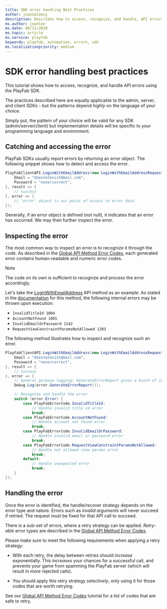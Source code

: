 ```yaml
---
title: SDK error handling Best Practices
author: joannaleecy
description: Describes how to access, recognize, and handle, API errors using the PlayFab SDK.
ms.author: joanlee
ms.date: 06/11/2018
ms.topic: article
ms.service: playfab
keywords: playfab, automation, errors, sdk
ms.localizationpriority: medium
---
```


# SDK error handling best practices

This tutorial shows how to access, recognize, and handle API errors using the PlayFab SDK.

 The practices described here are equally applicable to the admin, server, and client SDKs - but the patterns depend *highly* on the language of your choice.

Simply put, the pattern of your choice will be valid for any SDK (admin/server/client) but implementation details will be specific to *your* programming language and environment.

## Catching and accessing the error

PlayFab SDKs usually report errors by returning an error object. The following snippet shows how to detect and access the error.

```csharp
PlayFabClientAPI.LoginWithEmailAddress(new LoginWithEmailAddressRequest() {
    Email = "doesnotexist@mail.com",
    Password = "nevercorrect",
}, result => {
    // success
}, error => {
    // 'error' object is our point of access to error data
});
```

Generally, if an error object is defined (not null), it indicates that an error has occurred. We may then further inspect the error.

## Inspecting the error

The most common way to inspect an error is to recognize it through the code. As described in the [Global API Method Error Codes](../../../api-references/global-api-method-error-codes.md), each generated error contains human-readable and numeric error codes.

> [!NOTE]
> The code *on its own* is sufficient to recognize and process the error accordingly.

Let's take the [LoginWithEmailAddress](xref:titleid.playfabapi.com.client.authentication.loginwithemailaddress) API method as an example. As stated in the [documentation](xref:titleid.playfabapi.com.client.authentication.loginwithemailaddress) for this method, the following internal errors may be thrown upon execution:

- `InvalidTitleId 1004`
- `AccountNotFound 1001`
- `InvalidEmailOrPassword 1142`
- `RequestViewConstraintParamsNotAllowed 1303`

The following method illustrates how to inspect and recognize such an error.

```csharp
PlayFabClientAPI.LoginWithEmailAddress(new LoginWithEmailAddressRequest() {
    Email = "doesnotexist@mail.com",
    Password = "nevercorrect",
}, result => {
    // success
}, error => {
    // General purpose logging: GenerateErrorReport gives a bunch of information about the error
    Debug.Log(error.GenerateErrorReport());

    // Recognize and handle the error
    switch (error.Error) {
        case PlayFabErrorCode.InvalidTitleId:
            // Handle invalid title id error
            break;
        case PlayFabErrorCode.AccountNotFound:
            // Handle account not found error
            break;
        case PlayFabErrorCode.InvalidEmailOrPassword:
            // Handle invalid email or password error
            break;
        case PlayFabErrorCode.RequestViewConstraintParamsNotAllowed:
            // Handle not allowed view params error
            break;
        default:
            // Handle unexpected error
            break;
    }
});
```

## Handling the error

Once the error is identified, the handle/recover strategy depends on the error type and nature. Errors such as *invalid arguments* will never succeed if retried. The request must be fixed for that API call to succeed.

There is a sub-set of errors, where a retry strategy can be applied. *Retry-able* error types are described in the [Global API Method Error Codes](../../../api-references/global-api-method-error-codes.md).

Please make sure to meet the following requirements when applying a retry strategy:

- With each retry, the delay between retries should *increase* exponentially. This *increases* your chances for a successful call, and prevents your game from spamming the PlayFab server (which will result in *more* rejected calls).

- You should apply this retry strategy *selectively*, only using it for those codes that are worth retrying.

See our [Global API Method Error Codes](../../../api-references/global-api-method-error-codes.md) tutorial for a list of codes that are safe to retry.

